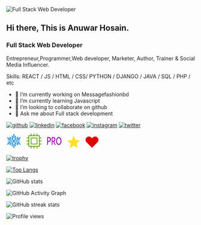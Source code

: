![Full Stack Web Developer](https://scontent.fdac41-1.fna.fbcdn.net/v/t39.30808-6/242170891_246559607479389_8782387516154219750_n.jpg?_nc_cat=100&ccb=1-5&_nc_sid=e3f864&_nc_ohc=Y4Dtql4wKRwAX9OVhrb&_nc_ht=scontent.fdac41-1.fna&oh=00_AT-010AsxfBvLOhfgQuq59v3Uxfm_qB8kDhJwQNoZL6Klw&oe=622BB83A)

## Hi there, This is Anuwar Hosain.
### Full Stack Web Developer


Entrepreneur,Programmer,Web developer, Marketer, Author, Trainer & Social Media Influencer.

Skills: REACT / JS / HTML / CSS/ PYTHON / DJANGO / JAVA / SQL / PHP / etc

- 🔭 I’m currently working on Messagefashionbd 
- 🌱 I’m currently learning Javascript 
- 👯 I’m looking to collaborate on github 
- 💬 Ask me about Full stack development 


[<img src='https://cdn.jsdelivr.net/npm/simple-icons@3.0.1/icons/github.svg' alt='github' height='40'>](https://github.com/Anuwar-Hosain)  [<img src='https://cdn.jsdelivr.net/npm/simple-icons@3.0.1/icons/linkedin.svg' alt='linkedin' height='40'>](https://www.linkedin.com/in/https://www.linkedin.com/in/anuwar//)  [<img src='https://cdn.jsdelivr.net/npm/simple-icons@3.0.1/icons/facebook.svg' alt='facebook' height='40'>](https://www.facebook.com/https://www.facebook.com/anuwarhosain570/)  [<img src='https://cdn.jsdelivr.net/npm/simple-icons@3.0.1/icons/instagram.svg' alt='instagram' height='40'>](https://www.instagram.com/https://www.instagram.com/anuwar_hosain//)  [<img src='https://cdn.jsdelivr.net/npm/simple-icons@3.0.1/icons/twitter.svg' alt='twitter' height='40'>](https://twitter.com/https://twitter.com/anuwarhossn)  

<a href='https://archiveprogram.github.com/'><img src='https://raw.githubusercontent.com/acervenky/animated-github-badges/master/assets/acbadge.gif' width='40' height='40'></a> <a href='https://docs.github.com/en/developers'><img src='https://raw.githubusercontent.com/acervenky/animated-github-badges/master/assets/devbadge.gif' width='40' height='40'></a> <a href='https://github.com/pricing'><img src='https://raw.githubusercontent.com/acervenky/animated-github-badges/master/assets/pro.gif' width='40' height='40'></a> <a href='https://stars.github.com/'><img src='https://raw.githubusercontent.com/acervenky/animated-github-badges/master/assets/starbadge.gif' width='35' height='35'></a> <a href='https://docs.github.com/en/github/supporting-the-open-source-community-with-github-sponsors'><img src='https://raw.githubusercontent.com/acervenky/animated-github-badges/master/assets/sponsorbadge.gif' width='35' height='35'></a> 

[![trophy](https://github-profile-trophy.vercel.app/?username=Anuwar-Hosain)](https://github.com/ryo-ma/github-profile-trophy)

[![Top Langs](https://github-readme-stats.vercel.app/api/top-langs/?username=Anuwar-Hosain)](https://github.com/anuraghazra/github-readme-stats)

![GitHub stats](https://github-readme-stats.vercel.app/api?username=Anuwar-Hosain&show_icons=true)  

![GitHub Activity Graph](https://activity-graph.herokuapp.com/graph?username=Anuwar-Hosain)  

![GitHub streak stats](https://github-readme-streak-stats.herokuapp.com/?user=Anuwar-Hosain)  

![Profile views](https://gpvc.arturio.dev/Anuwar-Hosain)  
